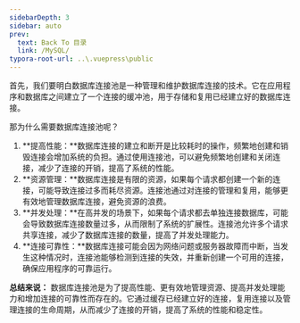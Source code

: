 ```yaml
---
sidebarDepth: 3
sidebar: auto
prev:
  text: Back To 目录
  link: /MySQL/
typora-root-url: ..\.vuepress\public
---
```






首先，我们要明白数据库连接池是一种管理和维护数据库连接的技术。它在应用程序和数据库之间建立了一个连接的缓冲池，用于存储和复用已经建立好的数据库连接。

那为什么需要数据库连接池呢？

1. **提高性能：**数据库连接的建立和断开是比较耗时的操作，频繁地创建和销毁连接会增加系统的负担。通过使用连接池，可以避免频繁地创建和关闭连接，减少了连接的开销，提高了系统的性能。
2. **资源管理：**数据库连接是有限的资源，如果每个请求都创建一个新的连接，可能导致连接过多而耗尽资源。连接池通过对连接的管理和复用，能够更有效地管理数据库连接，避免资源的浪费。
3. **并发处理：**在高并发的场景下，如果每个请求都去单独连接数据库，可能会导致数据库连接数量过多，从而限制了系统的扩展性。连接池允许多个请求共享连接，减少了数据库连接的数量，提高了并发处理能力。
4. **连接可靠性：**数据库连接可能会因为网络问题或服务器故障而中断，当发生这种情况时，连接池能够检测到连接的失效，并重新创建一个可用的连接，确保应用程序的可靠运行。

**总结来说：** 数据库连接池是为了提高性能、更有效地管理资源、提高并发处理能力和增加连接的可靠性而存在的。它通过缓存已经建立好的连接，复用连接以及管理连接的生命周期，从而减少了连接的开销，提高了系统的性能和稳定性。